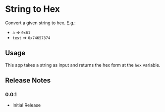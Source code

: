 # String to Hex

Convert a given string to hex. E.g.:

- `a` => `0x61`
- `test` => `0x74657374`

## Usage

This app takes a string as input and returns the hex form at the `hex` variable.

## Release Notes

### 0.0.1

* Initial Release
